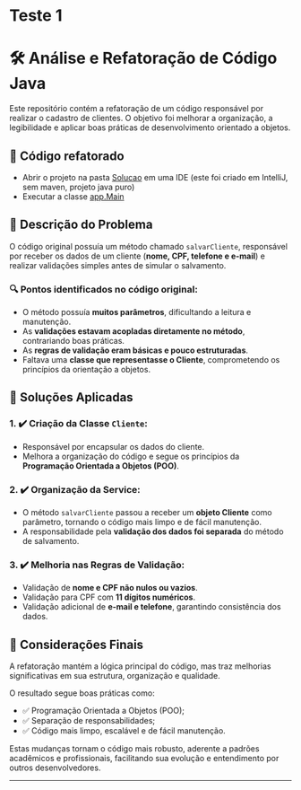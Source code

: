 
# Teste 1
# 🛠️ Análise e Refatoração de Código Java

Este repositório contém a refatoração de um código responsável por realizar o cadastro de clientes. O objetivo foi melhorar a organização, a legibilidade e aplicar boas práticas de desenvolvimento orientado a objetos.


## 🚨 Código refatorado

 - Abrir o projeto na pasta [Solucao](Solucao) em uma IDE (este foi criado em IntelliJ, sem maven, projeto java puro)
 - Executar a classe [app.Main](Solucao/src/app/Main.java)

## 📄 Descrição do Problema

O código original possuía um método chamado `salvarCliente`, responsável por receber os dados de um cliente (**nome, CPF, telefone e e-mail**) e realizar validações simples antes de simular o salvamento.

### 🔍 Pontos identificados no código original:

- O método possuía **muitos parâmetros**, dificultando a leitura e manutenção.
- As **validações estavam acopladas diretamente no método**, contrariando boas práticas.
- As **regras de validação eram básicas e pouco estruturadas**.
- Faltava uma **classe que representasse o Cliente**, comprometendo os princípios da orientação a objetos.

## 🚀 Soluções Aplicadas

### 1. ✔️ Criação da Classe `Cliente`:
- Responsável por encapsular os dados do cliente.
- Melhora a organização do código e segue os princípios da **Programação Orientada a Objetos (POO)**.

### 2. ✔️ Organização da Service:
- O método `salvarCliente` passou a receber um **objeto Cliente** como parâmetro, tornando o código mais limpo e de fácil manutenção.
- A responsabilidade pela **validação dos dados foi separada** do método de salvamento.

### 3. ✔️ Melhoria nas Regras de Validação:
- Validação de **nome e CPF não nulos ou vazios**.
- Validação para CPF com **11 dígitos numéricos**.
- Validação adicional de **e-mail e telefone**, garantindo consistência dos dados.

## 🏁 Considerações Finais

A refatoração mantém a lógica principal do código, mas traz melhorias significativas em sua estrutura, organização e qualidade. 

O resultado segue boas práticas como:
- ✅ Programação Orientada a Objetos (POO);
- ✅ Separação de responsabilidades;
- ✅ Código mais limpo, escalável e de fácil manutenção.

Estas mudanças tornam o código mais robusto, aderente a padrões acadêmicos e profissionais, facilitando sua evolução e entendimento por outros desenvolvedores.

---
